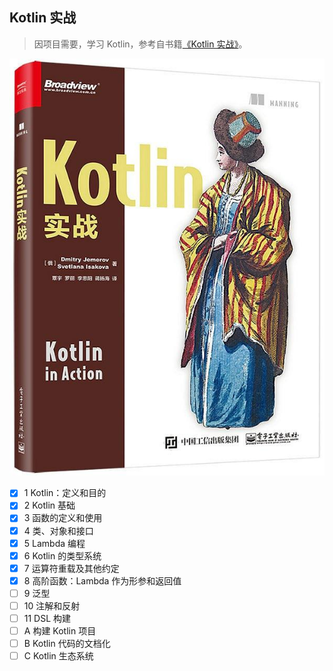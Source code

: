 ## Kotlin 实战

> 因项目需要，学习 Kotlin，参考自书籍[《Kotlin 实战》](https://book.douban.com/subject/27093660/)。
>

![Kotlin in Action](assets/s29499733.jpg)

- [x] 1 Kotlin：定义和目的
- [x] 2 Kotlin 基础
- [x] 3 函数的定义和使用
- [x] 4 类、对象和接口
- [x] 5 Lambda 编程
- [x] 6 Kotlin 的类型系统
- [x] 7 运算符重载及其他约定
- [x] 8 高阶函数：Lambda 作为形参和返回值
- [ ] 9 泛型
- [ ] 10 注解和反射
- [ ] 11 DSL 构建
- [ ] A 构建 Kotlin 项目
- [ ] B Kotlin 代码的文档化
- [ ] C Kotlin 生态系统